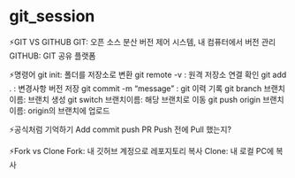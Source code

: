 # git_session

⚡GIT VS GITHUB
GIT: 오픈 소스 분산 버전 제어 시스템, 내 컴퓨터에서 버전 관리
GITHUB: GIT 공유 플랫폼

⚡명령어
git init: 폴더를 저장소로 변환
git remote -v : 원격 저장소 연결 확인
git add . : 변경사항 버전 저장
git commit -m “message” : git 이력 기록
git branch 브랜치이름: 브랜치 생성
git switch 브랜치이름: 해당 브랜치로 이동
git push origin 브랜치이름: origin의 브랜치에 업로드

⚡공식처럼 기억하기
Add commit push PR
Push 전에 Pull 했는지?

⚡Fork vs Clone
Fork: 내 깃허브 계정으로 레포지토리 복사
Clone: 내 로컬 PC에 복사


